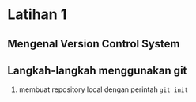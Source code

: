 # Latihan 1

## Mengenal Version Control System

## Langkah-langkah menggunakan git
1. membuat repository local dengan perintah `git init`
